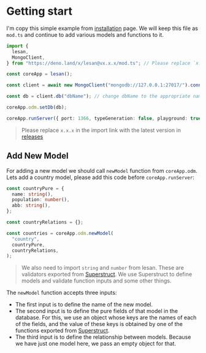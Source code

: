 # Getting start

I'm copy this simple example from [installation](./installation.md) page. We will keep this file as `mod.ts` and continue to add various models and functions to it.
```ts
import {
  lesan,
  MongoClient,
} from "https://deno.land/x/lesan@vx.x.x/mod.ts"; // Please replace `x.x.x` with the latest version in [releases](https://github.com/MiaadTeam/lesan/releases)

const coreApp = lesan();

const client = await new MongoClient("mongodb://127.0.0.1:27017/").connect();

const db = client.db("dbName"); // change dbName to the appropriate name for your project.

coreApp.odm.setDb(db);

coreApp.runServer({ port: 1366, typeGeneration: false, playground: true });
```
> Please replace `x.x.x` in the import link with the latest version in [releases](https://github.com/MiaadTeam/lesan/releases)

## Add New Model
For adding a new model we should call `newModel` function from `coreApp.odm`. Lets add a country model, please add this code before `coreApp.runServer`:
```ts
const countryPure = {
  name: string(),
  population: number(),
  abb: string(),
};

const countryRelations = {};

const countries = coreApp.odm.newModel(
  "country",
  countryPure,
  countryRelations,
);
```
> We also need to import `string` and `number` from lesan. These are validators exported from [Superstruct](https://github.com/ianstormtaylor/superstruct). We use Superstruct to define models and validate function inputs and some other things.

The `newModel` function accepts three inputs:

- The first input is to define the name of the new model.
- The second input is to define the pure fields of that model in the database. For this, we use an object whose keys are the names of each of the fields, and the value of these keys is obtained by one of the functions exported from [Superstruct](https://github.com/ianstormtaylor/superstruct).
- The third input is to define the relationship between models. Because we have just one model here, we pass an empty object for that.

